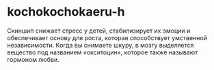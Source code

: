 # kochokochokaeru-h
Скиншип снижает стресс у детей, стабилизирует их эмоции и обеспечивает основу для роста, которая способствует умственной независимости. Когда вы снимаете шкуру, в мозгу выделяется вещество под названием «окситоцин», которое также называют гормоном любви.
